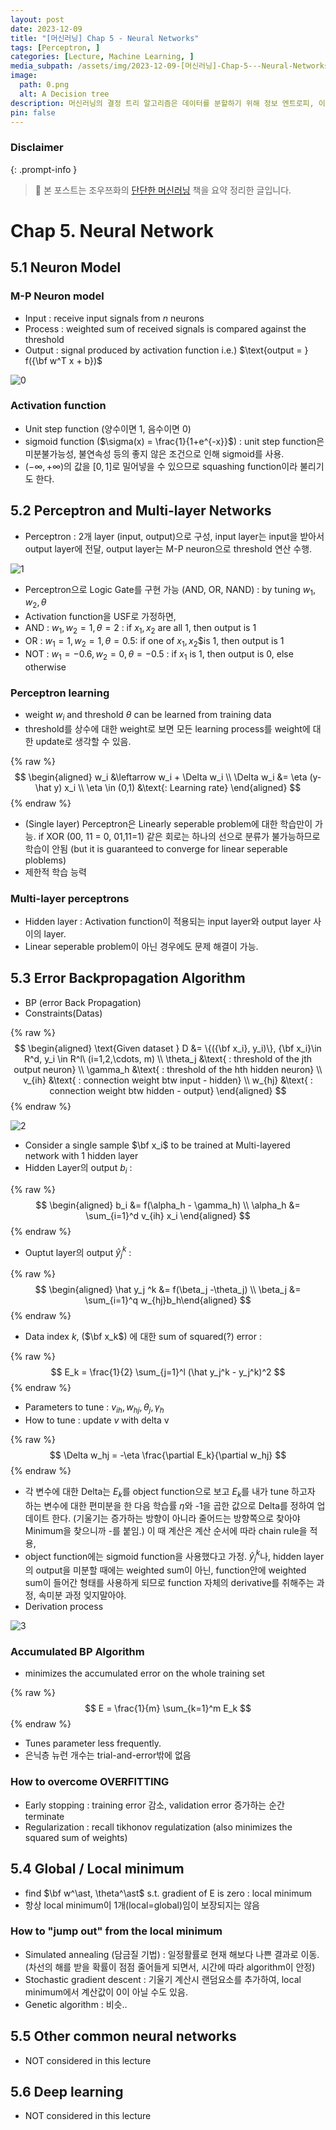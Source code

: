 ```yaml
---
layout: post
date: 2023-12-09
title: "[머신러닝] Chap 5 - Neural Networks"
tags: [Perceptron, ]
categories: [Lecture, Machine Learning, ]
media_subpath: /assets/img/2023-12-09-[머신러닝]-Chap-5---Neural-Networks.md
image:
  path: 0.png
  alt: A Decision tree
description: 머신러닝의 결정 트리 알고리즘은 데이터를 분할하기 위해 정보 엔트로피, 이득 비율, 지니 지수를 사용하며, 과적합 문제를 해결하기 위해 전후 가지치기를 적용합니다. 연속 값과 결측값 처리 방법도 설명되며, 다변량 결정 트리의 가능성에 대해서도 논의됩니다.
pin: false
---
```



### Disclaimer


{: .prompt-info }


> 📣 본 포스트는 조우쯔화의 [단단한 머신러닝](https://product.kyobobook.co.kr/detail/S000001916959) 책을 요약 정리한 글입니다. 


# Chap 5. Neural Network


## 5.1 Neuron Model


### M-P Neuron model

- Input : receive input signals from $n$ neurons
- Process : weighted sum of received signals is compared against the threshold
- Output : signal produced by activation function i.e.) $\text{output = } f({\bf w^T x + b})$

![0](/0.png)


### Activation function

- Unit step function (양수이면 1, 음수이면 0)
- sigmoid function ($\sigma(x) = \frac{1}{1+e^{-x}}$) : unit step function은 미분불가능성, 불연속성 등의 좋지 않은 조건으로 인해 sigmoid를 사용.
- $(-\infty, +\infty)$의 값을 $[0,1]$로 밀어넣을 수 있으므로 squashing function이라 불리기도 한다.

## 5.2 Perceptron and Multi-layer Networks

- Perceptron : 2개 layer (input, output)으로 구성, input layer는 input을 받아서 output layer에 전달, output layer는 M-P neuron으로 threshold 연산 수행.

![1](/1.png)

- Perceptron으로 Logic Gate를 구현 가능 (AND, OR, NAND) : by tuning $w_1, w_2, \theta$
- Activation function을 USF로 가정하면,
- AND : $w_1, w_2 = 1, \theta = 2$ : if $x_1, x_2$ are all 1, then output is 1
- OR : $w_1 = 1, w_2 = 1, \theta = 0.5$: if one of $x_1, x_2$$is 1, then output is 1
- NOT : $w_1 = -0.6, w_2 = 0, \theta = -0.5$ : if $x_1$ is 1, then output is 0, else otherwise

### Perceptron learning

- weight $w_i$ and threshold $\theta$ can be learned from training data
- threshold를 상수에 대한 weight로 보면 모든 learning process를 weight에 대한 update로 생각할 수 있음.

{% raw %}
$$
\begin{aligned}
w_i &\leftarrow w_i + \Delta w_i \\
\Delta w_i &= \eta (y-\hat y) x_i \\ 
\eta \in (0,1) &\text{: Learning rate}
\end{aligned}
$$
{% endraw %}

- (Single layer) Perceptron은 Linearly seperable problem에 대한 학습만이 가능. if XOR (00, 11 = 0, 01,11=1) 같은 회로는 하나의 선으로 분류가 불가능하므로 학습이 안됨 (but it is guaranteed to converge for linear seperable ploblems)
- 제한적 학습 능력

### Multi-layer perceptrons

- Hidden layer : Activation function이 적용되는 input layer와 output layer 사이의 layer.
- Linear seperable problem이 아닌 경우에도 문제 해결이 가능.

## 5.3 Error Backpropagation Algorithm

- BP (error Back Propagation)
- Constraints(Datas)

{% raw %}
$$
\begin{aligned}
\text{Given dataset } D &= \{({\bf x_i}, y_i)\}, {\bf x_i}\in R^d, y_i \in R^l\ (i=1,2,\cdots, m) \\
\theta_j &\text{ : threshold of the jth output neuron} \\
\gamma_h &\text{ : threshold of the hth hidden neuron} \\
v_{ih} &\text{ : connection weight btw input - hidden} \\
w_{hj} &\text{ : connection weight btw hidden - output}
\end{aligned}
$$
{% endraw %}


![2](/2.png)

- Consider a single sample $\bf x_i$ to be trained at Multi-layered network with 1 hidden layer
- Hidden Layer의 output $b_i$ :

{% raw %}
$$
\begin{aligned}
b_i &= f(\alpha_h - \gamma_h) \\ \alpha_h &= \sum_{i=1}^d v_{ih} x_i
\end{aligned}
$$
{% endraw %}

- Ouptut layer의 output $\hat y_j^k$ :

{% raw %}
$$
\begin{aligned}
\hat y_j ^k &= f(\beta_j -\theta_j) \\ \beta_j &= \sum_{i=1}^q w_{hj}b_h\end{aligned}
$$
{% endraw %}

- Data index $k$, ($\bf x_k$) 에 대한 sum of squared(?) error :

{% raw %}
$$
E_k = \frac{1}{2} \sum_{j=1}^l (\hat y_j^k - y_j^k)^2
$$
{% endraw %}

- Parameters to tune : $v_{ih}, w_{hj}, \theta_j, \gamma_h$
- How to tune : update $v$ with delta v

{% raw %}
$$
\Delta w_hj = -\eta \frac{\partial E_k}{\partial w_hj}
$$
{% endraw %}

- 각 변수에 대한 Delta는 $E_k$를 object function으로 보고 $E_k$를 내가 tune 하고자 하는 변수에 대한 편미분을 한 다음 학습률 $\eta$와 -1을 곱한 값으로 Delta를 정하여 업데이트 한다. (기울기는 증가하는 방향이 아니라 줄어드는 방향쪽으로 찾아야 Minimum을 찾으니까 -를 붙임.) 이 때 계산은 계산 순서에 따라 chain rule을 적용,
- object function에는 sigmoid function을 사용했다고 가정. $\hat y_j^k$나, hidden layer의 output을 미분할 때에는 weighted sum이 아닌, function안에 weighted sum이 들어간 형태를 사용하게 되므로 function 자체의 derivative를 취해주는 과정, 속미분 과정 잊지말아야.
- Derivation process

![3](/3.png)


### Accumulated BP Algorithm

- minimizes the accumulated error on the whole training set

{% raw %}
$$
E = \frac{1}{m} \sum_{k=1}^m E_k
$$
{% endraw %}

- Tunes parameter less frequently.
- 은닉층 뉴런 개수는 trial-and-error밖에 없음

### How to overcome OVERFITTING

- Early stopping : training error 감소, validation error 증가하는 순간 terminate
- Regularization : recall tikhonov regulatization (also minimizes the squared sum of weights)

## 5.4 Global / Local minimum

- find $\bf w^\ast, \theta^\ast$ s.t. gradient of E is zero : local minimum
- 항상 local minimum이 1개(local=global)임이 보장되지는 않음

### How to "jump out" from the local minimum

- Simulated annealing (담금질 기법) : 일정활률로 현재 해보다 나쁜 결과로 이동. (차선의 해를 받을 확률이 점점 줄어들게 되면서, 시간에 따라 algorithm이 안정)
- Stochastic gradient descent : 기울기 계산시 랜덤요소를 추가하여, local minimum에서 계산값이 0이 아닐 수도 있음.
- Genetic algorithm : 비슷..

## 5.5 Other common neural networks

- NOT considered in this lecture

## 5.6 Deep learning

- NOT considered in this lecture
